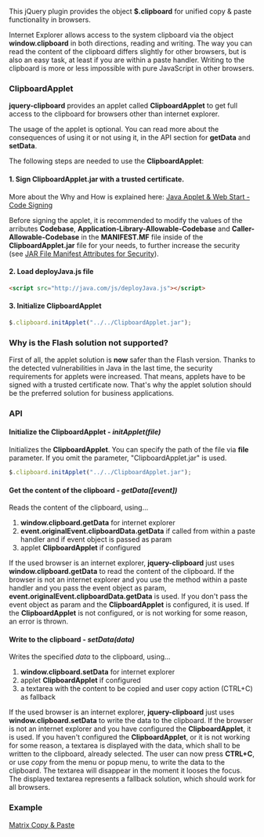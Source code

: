 This jQuery plugin provides the object **$.clipboard** for unified copy & paste functionality in browsers.

Internet Explorer allows access to the system clipboard via the object **window.clipboard** in both directions, reading and writing.
The way you can read the content of the clipboard differs slightly for other browsers, but is also an easy task, at least if you are within a paste handler.
Writing to the clipboard is more or less impossible with pure JavaScript in other browsers.


### ClipboardApplet

**jquery-clipboard** provides an applet called **ClipboardApplet** to get full access to the clipboard for browsers other than internet explorer.

The usage of the applet is optional. You can read more about the consequences of using it or not using it, in the API section for **getData** and **setData**.

The following steps are needed to use the **ClipboardApplet**:

#### 1. Sign **ClipboardApplet.jar** with a trusted certificate.
More about the Why and How is explained here: [Java Applet & Web Start - Code Signing](http://www.oracle.com/technetwork/java/javase/tech/java-code-signing-1915323.html)

Before signing the applet, it is recommended to modify the values of the arributes **Codebase**, **Application-Library-Allowable-Codebase** and **Caller-Allowable-Codebase** in the **MANIFEST.MF** file inside of the **ClipboardApplet.jar** file for your needs, to further increase the security (see [JAR File Manifest Attributes for Security](http://docs.oracle.com/javase/8/docs/technotes/guides/deploy/manifest.html)).

#### 2. Load deployJava.js file
```html
<script src="http://java.com/js/deployJava.js"></script>
```

#### 3. Initialize ClipboardApplet
```javascript
$.clipboard.initApplet("../../ClipboardApplet.jar");
```


### Why is the Flash solution not supported?

First of all, the applet solution is **now** safer than the Flash version. Thanks to the detected vulnerabilities in Java in the last time, the security requirements for applets were increased. That means, applets have to be signed with a trusted certificate now. That's why the applet solution should be the preferred solution for business applications.


### API


#### Initialize the ClipboardApplet - *initApplet(file)*

Initializes the **ClipboardApplet**. You can specify the path of the file via **file** parameter.
If you omit the parameter, "ClipboardApplet.jar" is used.

```javascript
$.clipboard.initApplet("../../ClipboardApplet.jar");
```


#### Get the content of the clipboard - *getData([event])*

Reads the content of the clipboard, using...

1. **window.clipboard.getData** for internet explorer
1. **event.originalEvent.clipboardData.getData** if called from within a paste handler and if event object is passed as param
1. applet **ClipboardApplet** if configured

If the used browser is an internet explorer, **jquery-clipboard** just uses **window.clipboard.getData** to read the content of the clipboard. If the browser is not an internet explorer and you use the method within a paste handler and you pass the event object as param, **event.originalEvent.clipboardData.getData** is used. If you don't pass the event object as param and the **ClipboardApplet** is configured, it is used. If the **ClipboardApplet** is not configured, or is not working for some reason, an error is thrown.


#### Write to the clipboard - *setData(data)*

Writes the specified *data* to the clipboard, using...

1. **window.clipboard.setData** for internet explorer
1. applet **ClipboardApplet** if configured
1. a textarea with the content to be copied and user copy action (CTRL+C) as fallback

If the used browser is an internet explorer, **jquery-clipboard** just uses **window.clipboard.setData** to write the data to the clipboard. If the browser is not an internet explorer and you have configured the **ClipboardApplet**, it is used. If you haven't configured the **ClipboardApplet**, or it is not working for some reason, a textarea is displayed with the data, which shall to be written to the clipboard, already selected. The user can now press **CTRL+C**, or use *copy* from the menu or popup menu, to write the data to the clipboard. The textarea will disappear in the moment it looses the focus.
The displayed textarea represents a fallback solution, which should work for all browsers.


### Example

[Matrix Copy & Paste](https://cdn.rawgit.com/dwittner/jquery-clipboard/master/example/matrixCopyAndPaste/index.html)